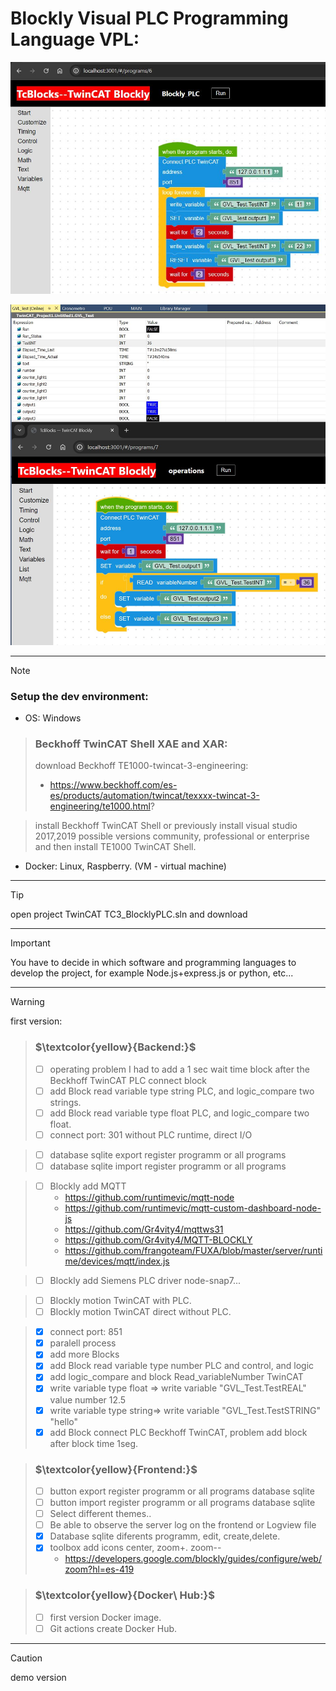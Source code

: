 # Blockly Visual PLC Programming Language VPL:

![](./assets/VisualPLC.JPG)

![](./assets/VisualPLC_BlocklyPLC_TwinCAT_read_variable_Number.JPG)

***
> [!NOTE]
> ### Setup the dev environment:
- OS: Windows

> ### Beckhoff TwinCAT Shell XAE and XAR:
> download Beckhoff TE1000-twincat-3-engineering:
> - https://www.beckhoff.com/es-es/products/automation/twincat/texxxx-twincat-3-engineering/te1000.html?

> install Beckhoff TwinCAT Shell or previously install visual studio 2017,2019 possible versions community, professional or enterprise and then install TE1000 TwinCAT Shell.

- Docker: Linux, Raspberry. (VM - virtual machine)
***
> [!TIP]
> open project TwinCAT TC3_BlocklyPLC.sln and download
***
> [!IMPORTANT]  
> You have to decide in which software and programming languages ​​to develop the project, for example Node.js+express.js or python, etc...
***
> [!WARNING]  
> first version:

> ### $\textcolor{yellow}{Backend:}$
> - [ ] operating problem I had to add a 1 sec wait time block after the Beckhoff TwinCAT PLC connect block
> - [ ] add Block read variable type string PLC, and logic_compare two strings.
> - [ ] add Block read variable type float PLC, and logic_compare two float.
> - [ ] connect port: 301 without PLC runtime, direct I/O

> - [ ] database sqlite export register programm or all programs
> - [ ] database sqlite import register programm or all programs

> - [ ] Blockly add MQTT
>      - https://github.com/runtimevic/mqtt-node
>      - https://github.com/runtimevic/mqtt-custom-dashboard-node-js
>      - https://github.com/Gr4vity4/mqttws31
>      - https://github.com/Gr4vity4/MQTT-BLOCKLY
>      - https://github.com/frangoteam/FUXA/blob/master/server/runtime/devices/mqtt/index.js

> - [ ] Blockly add Siemens PLC driver node-snap7...

> - [ ] Blockly motion TwinCAT with PLC.
> - [ ] Blockly motion TwinCAT direct without PLC.

> - [x] connect port: 851
> - [x] paralell process
> - [x] add more Blocks
> - [x] add Block read variable type number PLC and control, and logic
> - [x] add logic_compare and block Read_variableNumber TwinCAT
> - [x] write variable type float => write variable "GVL_Test.TestREAL" value number 12.5
> - [x] write variable type string=> write variable "GVL_Test.TestSTRING" "hello"
> - [x] add Block connect PLC Beckhoff TwinCAT, problem add block after block time 1seg.

> ### $\textcolor{yellow}{Frontend:}$
> - [ ] button export register programm or all programs database sqlite
> - [ ] button import register programm or all programs database sqlite
> - [ ] Select different themes..
> - [ ] Be able to observe the server log on the frontend or Logview file
> - [x] Database sqlite diferents programm, edit, create,delete.
> - [x] toolbox add icons center, zoom+. zoom--
>      - https://developers.google.com/blockly/guides/configure/web/zoom?hl=es-419 

> ### $\textcolor{yellow}{Docker\ Hub:}$
> - [ ] first version Docker image.
> - [ ] Git actions create Docker Hub.
***
> [!CAUTION]
> demo version

